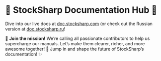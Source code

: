 # 🚀 StockSharp Documentation Hub 🚀

Dive into our live docs at [doc.stocksharp.com](https://doc.stocksharp.com/) (or check out the Russian version at [doc.stocksharp.ru](https://doc.stocksharp.ru/)!

📢 **Join the mission!** We’re calling all passionate contributors to help us supercharge our manuals. Let’s make them clearer, richer, and more awesome together! 💪 Jump in and shape the future of StockSharp’s documentation! ✨
